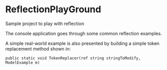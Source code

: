 # ReflectionPlayGround
Sample project to play with reflection

The console application goes through some common reflection examples.

A simple real-world example is also presented by building a simple token replacement method shown in:

`public static void TokenReplacer(ref string stringToModify, ModelExample m)`

